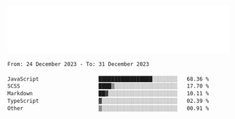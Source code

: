[![](./hello.svg)](https://blog.yrobot.top?ref=github-yrobot)

<!--START_SECTION:waka-->

```txt
From: 24 December 2023 - To: 31 December 2023

JavaScript                   █████████████████░░░░░░░░   68.36 %
SCSS                         ████▒░░░░░░░░░░░░░░░░░░░░   17.70 %
Markdown                     ██▓░░░░░░░░░░░░░░░░░░░░░░   10.11 %
TypeScript                   ▓░░░░░░░░░░░░░░░░░░░░░░░░   02.39 %
Other                        ▒░░░░░░░░░░░░░░░░░░░░░░░░   00.91 %
```

<!--END_SECTION:waka-->
